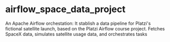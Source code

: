 # airflow_space_data_project
An Apache Airflow orchestation: It stablish a data pipeline for Platzi's fictional satellite launch, based on the Platzi Airflow course project. Fetches SpaceX data, simulates satellite usage data, and orchestrates tasks
